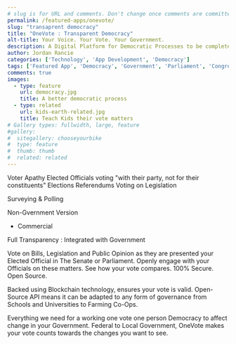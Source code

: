 ```yaml
---
# slug is for URL and comments. Don't change once comments are committed
permalink: /featured-apps/onevote/
slug: "transaprent democracy"
title: "OneVote : Transparent Democracy"
alt-title: Your Voice. Your Vote. Your Government.  
description: A Digital Platform for Democratic Processes to be completely transparent, inclusive & adaptive to your vote. 100% secure and incorruptible.
author: Jordan Rancie
categories: ['Technology', 'App Development', 'Democracy']
tags: ['Featured App', 'Democracy', 'Government', 'Parliament', 'Congress', 'App Development']
comments: true
images:
  - type: feature
    url: democracy.jpg
    title: A better democratic process     
  - type: related
    url: kids-earth-related.jpg
    title: Teach Kids their vote matters     
# Gallery types: fullwidth, large, feature
#gallery:
#  sitegallery: chooseyourbike
#  type: feature
#  thumb: thumb
#  related: related
---
```



Voter Apathy
Elected Officials voting "with their party, not for their constituents"
Elections
Referendums
Voting on Legislation

Surveying & Polling


Non-Gvernment Version
 - Commercial




Full Transparency : Integrated with Government

Vote on Bills, Legislation and Public Opinion as they are presented your Elected Official in The Senate or Parliament. Openly engage with your Officials on these matters. See how your vote compares.
100% Secure. Open Source.


Backed using Blockchain technology, ensures your vote is valid.
Open-Source API means it can be adapted to any form of governance from Schools and Universities to Farming Co-Ops.


Everything we need for a working one vote one person Democracy to affect change in your Government. Federal to Local Government, OneVote makes your vote counts towards the changes you want to see.













